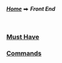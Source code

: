 [***Home***](../../README.md) ⮕ ***Front End***

<br />

### [Must Have](./mustHave/menu.md)

### [Commands](./commands/menu.md)
